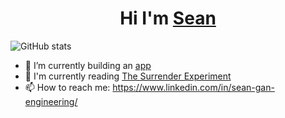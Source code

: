 <h1 align="center">Hi I'm <a href="https://seanengineering.github.io/portfolio/" target="blank">
Sean</a></h1>

![GitHub stats](https://github-readme-stats.vercel.app/api?username=seanengineering&theme=gotham&show_icons=true&count_private=true&hide_title=true&hide_border=true)

- 🌱 I’m currently building an [app](https://github.com/Revenology/traveler-expo-app)
- 📖 I'm currently reading [The Surrender Experiment](https://www.amazon.com.au/Surrender-Experiment-Michael-Singer/dp/080414110X)
- 📫 How to reach me: https://www.linkedin.com/in/sean-gan-engineering/
